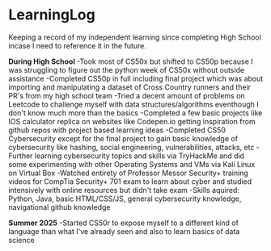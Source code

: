 # LearningLog
Keeping a record of my independent learning since completing High School incase I need to reference it in the future. 

**During High School**
-Took most of CS50x but shifted to CS50p because I was struggling to figure out the python week of CS50x without outside assistance
-Completed CS50p in full including final project which was about importing and manipulating a dataset of Cross Country runners and their PR's from my high school team
-Tried a decent amount of problems on Leetcode to challenge myself with data structures/algorithms eventhough I don't know much more than the basics
-Completed a few basic projects like IOS calculator replica on websites like Codepen.io getting inspiration from github repos with project based learning ideas
-Completed CS50 Cybersecurity except for the final project to gain basic knowledge of cybersecurity like hashing, social engineering, vulnerabilities, attacks, etc
-Further learning cybersecurity topics and skills via TryHackMe and did some experimenting with other Operating Systems and VMs via Kali Linux on Virtual Box
-Watched entirety of Professor Messor Security+ training videos for CompTia Security+ 701 exam to learn about cyber and studied intensively with online resources but didn't take exam
-Skills aquired: Python, Java, basic HTML/CSS/JS, general cybersecurity knowledge, navigational github knowledge


**Summer 2025**
-Started CS50r to expose myself to a different kind of language than what I've already seen and also to learn basics of data science
